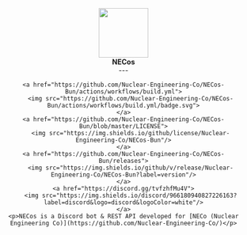 <div align="center">
    <img src="https://cdn.imskyyc.xyz/i/JIRq" width="100px" /><br />
    <strong>NECos</strong><br />
    ---
    
    <a href="https://github.com/Nuclear-Engineering-Co/NECos-Bun/actions/workflows/build.yml">
        <img src="https://github.com/Nuclear-Engineering-Co/NECos-Bun/actions/workflows/build.yml/badge.svg">
    </a>
    <a href="https://github.com/Nuclear-Engineering-Co/NECos-Bun/blob/master/LICENSE">
        <img src="https://img.shields.io/github/license/Nuclear-Engineering-Co/NECos-Bun"/>
    </a>
    <a href="https://github.com/Nuclear-Engineering-Co/NECos-Bun/releases">
        <img src="https://img.shields.io/github/v/release/Nuclear-Engineering-Co/NECos-Bun?label=version"/>
    </a>
    <a href="https://discord.gg/tvfzhfMu4V">
        <img src="https://img.shields.io/discord/966180940827226163?label=discord&logo=discord&logoColor=white"/>
    </a>
    <p>NECos is a Discord bot & REST API developed for [NECo (Nuclear Engineering Co)](https://github.com/Nuclear-Engineering-Co/)</p>
</div>